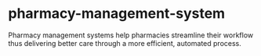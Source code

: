 # pharmacy-management-system
Pharmacy management systems help pharmacies streamline their workflow thus delivering better care through a more efficient, automated process.
